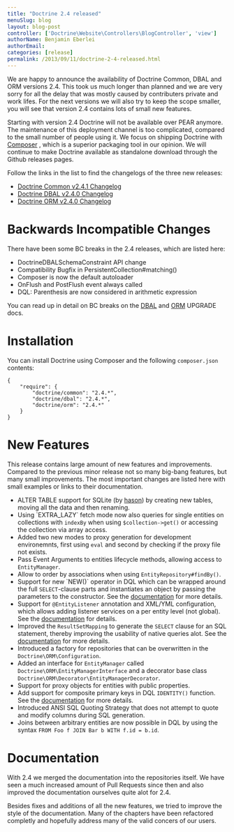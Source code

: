 ```yaml
---
title: "Doctrine 2.4 released"
menuSlug: blog
layout: blog-post
controller: ['Doctrine\Website\Controllers\BlogController', 'view']
authorName: Benjamin Eberlei
authorEmail:
categories: [release]
permalink: /2013/09/11/doctrine-2-4-released.html
---
```

We are happy to announce the availability of Doctrine Common, DBAL and
ORM versions 2.4. This took us much longer than planned and we are very
sorry for all the delay that was mostly caused by contributers private
and work lifes. For the next versions we will also try to keep the scope
smaller, you will see that version 2.4 contains lots of small new
features.

Starting with version 2.4 Doctrine will not be available over PEAR
anymore. The maintenance of this deployment channel is too complicated,
compared to the small number of people using it. We focus on shipping
Doctrine with [Composer](http://getcomposer.org) , which is a superior
packaging tool in our opinion. We will continue to make Doctrine
available as standalone download through the Github releases pages.

Follow the links in the list to find the changelogs of the three new
releases:

-   [Doctrine Common v2.4.1
    Changelog](https://github.com/doctrine/common/releases/tag/v2.4.1)
-   [Doctrine DBAL v2.4.0
    Changelog](https://github.com/doctrine/dbal/releases/tag/v2.4.0)
-   [Doctrine ORM v2.4.0
    Changelog](https://github.com/doctrine/doctrine2/releases/tag/v2.4.0)

Backwards Incompatible Changes
==============================

There have been some BC breaks in the 2.4 releases, which are listed
here:

-   DoctrineDBALSchemaConstraint API change
-   Compatibility Bugfix in PersistentCollection\#matching()
-   Composer is now the default autoloader
-   OnFlush and PostFlush event always called
-   DQL: Parenthesis are now considered in arithmetic expression

You can read up in detail on BC breaks on the
[DBAL](https://github.com/doctrine/dbal/blob/2.4/UPGRADE) and
[ORM](https://github.com/doctrine/doctrine2/blob/2.4/UPGRADE.md) UPGRADE
docs.

Installation
============

You can install Doctrine using Composer and the following
`composer.json` contents:

~~~~ {.sourceCode .json}
{
    "require": {
        "doctrine/common": "2.4.*",
        "doctrine/dbal": "2.4.*",
        "doctrine/orm": "2.4.*"
    }
}
~~~~

New Features
============

This release contains large amount of new features and improvements.
Compared to the previous minor release not so many big-bang features,
but many small improvements. The most important changes are listed here
with small examples or links to their documentation.

-   ALTER TABLE support for SQLite (by
    [hason](https://github.com/hason)) by creating new tables, moving
    all the data and then renaming.
-   Using \`EXTRA\_LAZY\` fetch mode now also queries for single
    entities on collections with `indexBy` when using
    `$collection->get()` or accessing the collection via array access.
-   Added two new modes to proxy generation for development
    environemnts, first using `eval` and second by checking if the proxy
    file not exists.
-   Pass Event Arguments to entities lifecycle methods, allowing access
    to `EntityManager`.
-   Allow to order by associations when using
    `EntityRepository#findBy()`.
-   Support for new \`NEW()\` operator in DQL which can be wrapped
    around the full `SELECT`-clause parts and instantiates an object by
    passing the parameters to the constructor. See the
    [documentation](http://docs.doctrine-project.org/en/latest/reference/dql-doctrine-query-language.html#new-operator-syntax)
    for more details.
-   Support for `@EntityListener` annotation and XML/YML configuration,
    which allows adding listener services on a per entity level (not
    global). See the
    [documentation](http://docs.doctrine-project.org/en/latest/reference/events.html#entity-listeners)
    for details.
-   Improved the `ResultSetMapping` to generate the `SELECT` clause for
    an SQL statement, thereby improving the usability of native queries
    alot. See the
    [documentation](http://docs.doctrine-project.org/en/latest/reference/native-sql.html#resultsetmappingbuilder)
    for more details.
-   Introduced a factory for repositories that can be overwritten in the
    `Doctrine\ORM\Configuration`.
-   Added an interface for `EntityManager` called
    `Doctrine\ORM\EntityManagerInterface` and a decorator base class
    `Doctrine\ORM\Decorator\EntityManagerDecorator`.
-   Support for proxy objects for entities with public properties.
-   Add support for composite primary keys in DQL `IDENTITY()` function.
    See the
    [documentation](http://docs.doctrine-project.org/en/latest/reference/dql-doctrine-query-language.html#dql-select-examples)
    for more details.
-   Introduced ANSI SQL Quoting Strategy that does not attempt to quote
    and modify columns during SQL generation.
-   Joins between arbitrary entities are now possible in DQL by using
    the syntax `FROM Foo f JOIN Bar b WITH f.id = b.id`.

Documentation
=============

With 2.4 we merged the documentation into the repositories itself. We
have seen a much increased amount of Pull Requests since then and also
improved the documentation ourselves quite alot for 2.4.

Besides fixes and additions of all the new features, we tried to improve
the style of the documentation. Many of the chapters have been
refactored completly and hopefully address many of the valid concers of
our users.
